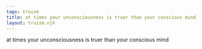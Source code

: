 ```yaml
---
tags: truism
title: at times your unconsciousness is truer than your conscious mind
layout: truism.njk
---
```


at times your unconsciousness is truer than your conscious mind
